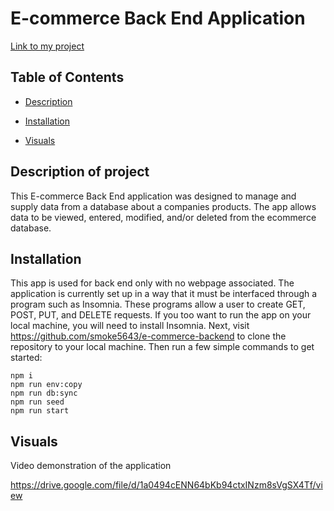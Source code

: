 # E-commerce Back End Application

[Link to my project](https://smoke5643.github.io/e-commerce-backend/)

## Table of Contents
- [Description](#description-of-project)
* [Installation](#installation)
- [Visuals](#visuals)

## Description of project


This E-commerce Back End application was designed to manage and supply data from a database about a companies products. The app allows data to be viewed, entered, modified, and/or deleted from the ecommerce database.

 ## Installation

  This app is used for back end only with no webpage associated.  The application is currently set up in a way that it must be interfaced through a program such as Insomnia. These programs allow a user to create GET, POST, PUT, and DELETE requests. If you too want to run the app on your local machine, you will need to install Insomnia. Next, visit https://github.com/smoke5643/e-commerce-backend to clone the repository to your local machine. Then run a few simple commands to get started: 
  ```
  npm i
  npm run env:copy 
  npm run db:sync
  npm run seed
  npm run start
  ```

## Visuals

Video demonstration of the application

https://drive.google.com/file/d/1a0494cENN64bKb94ctxINzm8sVgSX4Tf/view


